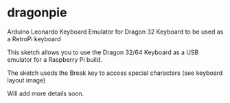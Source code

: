 # dragonpie
Arduino Leonardo Keyboard Emulator for Dragon 32 Keyboard to be used as a RetroPi keyboard

This sketch allows you to use the Dragon 32/64 Keyboard as a USB emulator for a Raspberry Pi build.

The sketch useds the Break key to access special characters (see keyboard layout image)

Will add more details soon.
